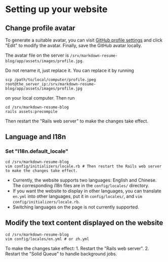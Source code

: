 # Setting up your website

## Change profile avatar

To generate a suitable avatar, you can visit [GitHub profile settings](https://github.com/settings/profile) and click "Edit" to modify the avatar. Finally, save the GitHub avatar locally.

The avatar file on the server is `/srv/markdown-resume-blog/app/assets/images/profile.jpg`.

Do not rename it, just replace it. You can replace it by running

```shell
scp /path/to/local/computer/profile.jpeg root@the_server_ip:/srv/markdown-resume-blog/app/assets/images/profile.jpg
```

on your local computer. Then run

```shell
cd /srv/markdown-resume-blog
rails assets:precompile
```

Then restart the "Rails web server" to make the changes take effect.

## Language and I18n

### Set "I18n.default_locale"

```shell
cd /srv/markdown-resume-blog
vim config/initializers/locale.rb # Then restart the Rails web server to make the changes take effect.
```

- Currently, the website supports two languages: English and Chinese. The corresponding i18n files are in the `config/locales/` directory.
- If you want the website to display in other languages, you can translate `en.yml` into other languages, put it in `config/locales/`, and `vim config/initializers/locale.rb`.
- Switching languages on the page is not currently supported.

## Modify the text content displayed on the website

```shell
cd /srv/markdown-resume-blog
vim config/locales/en.yml # or zh.yml
```

To make the changes take effect:
    1. Restart the "Rails web server".
    2. Restart the "Solid Queue" to handle background jobs.
